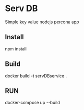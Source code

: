 # Serv DB

Simple key value nodejs percona app

## Install

npm install

## Build

docker build -t servDBservice .

## RUN

docker-compose up --build


